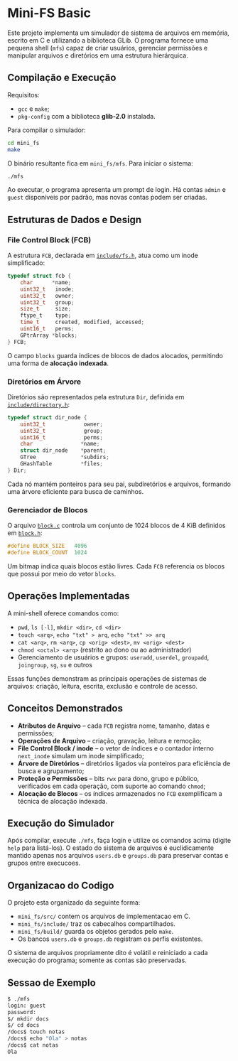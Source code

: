 # Mini-FS Basic

Este projeto implementa um simulador de sistema de arquivos em memória,
escrito em C e utilizando a biblioteca GLib. O programa fornece uma
pequena shell (`mfs`) capaz de criar usuários, gerenciar permissões e
manipular arquivos e diretórios em uma estrutura hierárquica.

## Compilação e Execução

Requisitos:

- `gcc` e `make`;
- `pkg-config` com a biblioteca **glib-2.0** instalada.

Para compilar o simulador:

```bash
cd mini_fs
make
```

O binário resultante fica em `mini_fs/mfs`. Para iniciar o sistema:

```bash
./mfs
```

Ao executar, o programa apresenta um prompt de login. Há contas
`admin` e `guest` disponíveis por padrão, mas novas contas podem ser
criadas.

## Estruturas de Dados e Design

### File Control Block (FCB)

A estrutura `FCB`, declarada em [`include/fs.h`](include/fs.h), atua como
um inode simplificado:

```c
typedef struct fcb {
    char      *name;
    uint32_t   inode;
    uint32_t   owner;
    uint32_t   group;
    size_t     size;
    ftype_t    type;
    time_t     created, modified, accessed;
    uint16_t   perms;
    GPtrArray *blocks;
} FCB;
```

O campo `blocks` guarda índices de blocos de dados alocados, permitindo
uma forma de **alocação indexada**.

### Diretórios em Árvore

Diretórios são representados pela estrutura `Dir`, definida em
[`include/directory.h`](include/directory.h):

```c
typedef struct dir_node {
    uint32_t            owner;
    uint32_t            group;
    uint16_t            perms;
    char               *name;
    struct dir_node    *parent;
    GTree              *subdirs;
    GHashTable         *files;
} Dir;
```

Cada nó mantém ponteiros para seu pai, subdiretórios e arquivos,
formando uma árvore eficiente para busca de caminhos.

### Gerenciador de Blocos

O arquivo [`block.c`](src/block.c) controla um conjunto de 1024 blocos de
4&nbsp;KiB definidos em [`block.h`](include/block.h):

```c
#define BLOCK_SIZE   4096
#define BLOCK_COUNT  1024
```

Um bitmap indica quais blocos estão livres. Cada `FCB` referencia os
blocos que possui por meio do vetor `blocks`.

## Operações Implementadas

A mini-shell oferece comandos como:

- `pwd`, `ls [-l]`, `mkdir <dir>`, `cd <dir>`
- `touch <arq>`, `echo "txt" > arq`, `echo "txt" >> arq`
- `cat <arq>`, `rm <arq>`, `cp <orig> <dest>`, `mv <orig> <dest>`
- `chmod <octal> <arq>` (restrito ao dono ou ao administrador)
- Gerenciamento de usuários e grupos: `useradd`, `userdel`, `groupadd`,
  `joingroup`, `sg`, `su` e outros

Essas funções demonstram as principais operações de sistemas de
arquivos: criação, leitura, escrita, exclusão e controle de acesso.

## Conceitos Demonstrados

- **Atributos de Arquivo** – cada `FCB` registra nome, tamanho, datas e
  permissões;
- **Operações de Arquivo** – criação, gravação, leitura e remoção;
- **File Control Block / inode** – o vetor de índices e o contador
  interno `next_inode` simulam um inode simplificado;
- **Árvore de Diretórios** – diretórios ligados via ponteiros para
  eficiência de busca e agrupamento;
- **Proteção e Permissões** – bits `rwx` para dono, grupo e público,
  verificados em cada operação, com suporte ao comando `chmod`;
- **Alocação de Blocos** – os índices armazenados no `FCB` exemplificam a
  técnica de alocação indexada.

## Execução do Simulador

Após compilar, execute `./mfs`, faça login e utilize os comandos
acima (digite `help` para listá-los). O estado do sistema de arquivos é
euclidicamente mantido apenas nos arquivos `users.db` e `groups.db` para
preservar contas e grupos entre execucoes.


## Organizacao do Codigo

O projeto esta organizado da seguinte forma:

- `mini_fs/src/` contem os arquivos de implementacao em C.
- `mini_fs/include/` traz os cabecalhos compartilhados.
- `mini_fs/build/` guarda os objetos gerados pelo `make`.
- Os bancos `users.db` e `groups.db` registram os perfis existentes.

O sistema de arquivos propriamente dito é volátil e reiniciado a cada
execução do programa; somente as contas são preservadas.

## Sessao de Exemplo

```bash
$ ./mfs
login: guest
password: 
$/ mkdir docs
$/ cd docs
/docs$ touch notas
/docs$ echo "Ola" > notas
/docs$ cat notas
Ola
```